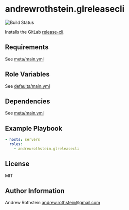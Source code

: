 andrewrothstein.glreleasecli
=========

![Build Status](https://github.com/andrewrothstein/ansible-glreleasecli/actions/workflows/build.yml/badge.svg)

Installs the GitLab [release-cli](https://gitlab.com/gitlab-org/release-cli).

Requirements
------------

See [meta/main.yml](meta/main.yml)

Role Variables
--------------

See [defaults/main.yml](defaults/main.yml)

Dependencies
------------

See [meta/main.yml](meta/main.yml)

Example Playbook
----------------

```yml
- hosts: servers
  roles:
    - andrewrothstein.glreleasecli
```

License
-------

MIT

Author Information
------------------

Andrew Rothstein <andrew.rothstein@gmail.com>
